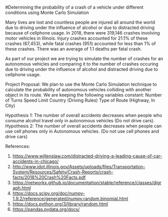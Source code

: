 #Determining the probability of a crash of a vehicle under different conditions using Monte Carlo Simulation

Many lives are lost and countless people are injured all around the world due to driving under the influence of alcohol or due to distracted driving because of cellphone usage. In 2018, there were 319,146 crashes involving motor vehicles in Illinois. Injury crashes accounted for 21.1% of these crashes (67,453), while fatal crashes (951) accounted for less than 1% of these crashes. There was an average of 1.1 deaths per fatal crash.

As part of our project we are trying to simulate the number of crashes for an autonomous vehicles and comparing it to the number of crashes occuring due to driving under the influence of alcohol and distracted driving due to cellphone usage.

Project Proposal:
We plan to use the Monte Carlo Simulation technique to calculate the probability of autonomous vehicles colliding with another object in its route.
We are keeping the following variables constant:
Number of Turns
Speed Limit
Country (Driving Rules)
Type of Route (Highway, In City)
 
Hypothesis 1: 
     The number of overall accidents decreases when people who consume alcohol travel only in autonomous vehicles (Do not drive cars).
Hypothesis 2: 
    The number of overall accidents decreases when people can use cell phones only in Autonomous vehicles. (Do not use cell phones and drive cars)


References: 
1. https://www.willenslaw.com/distracted-driving-a-leading-cause-of-car-accidents-in-chicago/
2. http://www.idot.illinois.gov/Assets/uploads/files/Transportation-System/Resources/Safety/Crash-Reports/crash-facts/2018%20Crash%20Facts.pdf
3. https://networkx.github.io/documentation/stable/reference/classes/digraph.html
4. https://docs.scipy.org/doc/numpy-1.9.2/reference/generated/numpy.random.binomial.html
5. https://docs.python.org/3/library/random.html
6. https://pandas.pydata.org/docs/
